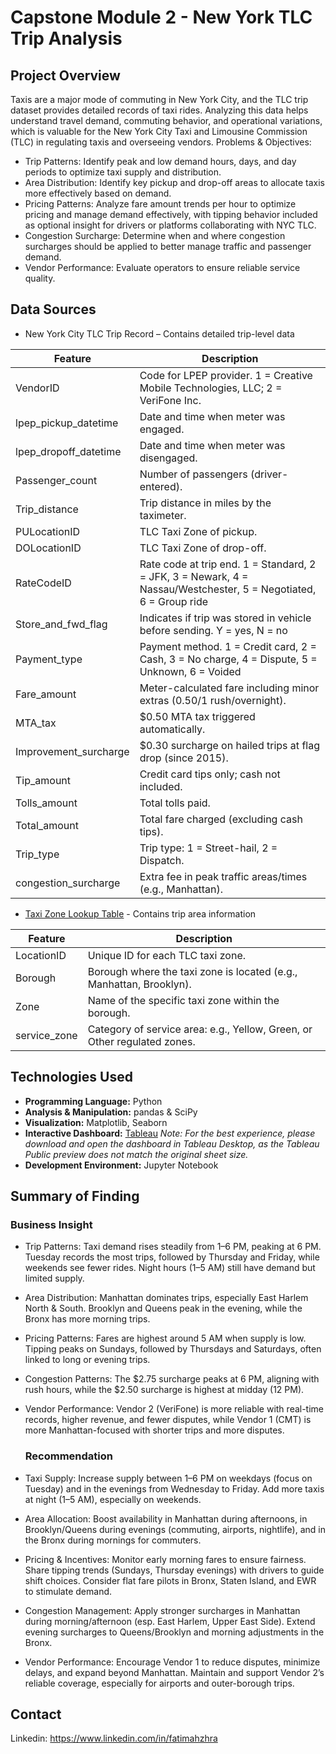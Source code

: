 # Capstone Module 2 - New York TLC Trip Analysis

## Project Overview
Taxis are a major mode of commuting in New York City, and the TLC trip dataset provides detailed records of taxi rides. Analyzing this data helps understand travel demand, commuting behavior, and operational variations, which is valuable for the New York City Taxi and Limousine Commission (TLC) in regulating taxis and overseeing vendors. 
Problems & Objectives:
- Trip Patterns: Identify peak and low demand hours, days, and day periods to optimize taxi supply and distribution.
- Area Distribution: Identify key pickup and drop-off areas to allocate taxis more effectively based on demand.
- Pricing Patterns: Analyze fare amount trends per hour to optimize pricing and manage demand effectively, with tipping behavior included as optional insight for drivers or platforms collaborating with NYC TLC.
- Congestion Surcharge: Determine when and where congestion surcharges should be applied to better manage traffic and passenger demand.
- Vendor Performance: Evaluate operators to ensure reliable service quality.
    
## Data Sources
- New York City TLC Trip Record – Contains detailed trip-level data

| Feature               | Description |
|-----------------------|-------------|
| VendorID              | Code for LPEP provider. 1 = Creative Mobile Technologies, LLC; 2 = VeriFone Inc. |
| lpep_pickup_datetime  | Date and time when meter was engaged. |
| lpep_dropoff_datetime | Date and time when meter was disengaged. |
| Passenger_count       | Number of passengers (driver-entered). |
| Trip_distance         | Trip distance in miles by the taximeter. |
| PULocationID          | TLC Taxi Zone of pickup. |
| DOLocationID          | TLC Taxi Zone of drop-off. |
| RateCodeID            | Rate code at trip end. 1 = Standard, 2 = JFK, 3 = Newark, 4 = Nassau/Westchester, 5 = Negotiated, 6 = Group ride |
| Store_and_fwd_flag    | Indicates if trip was stored in vehicle before sending. Y = yes, N = no |
| Payment_type          | Payment method. 1 = Credit card, 2 = Cash, 3 = No charge, 4 = Dispute, 5 = Unknown, 6 = Voided |
| Fare_amount           | Meter-calculated fare including minor extras ($0.50/$1 rush/overnight). |
| MTA_tax               | $0.50 MTA tax triggered automatically. |
| Improvement_surcharge | $0.30 surcharge on hailed trips at flag drop (since 2015). |
| Tip_amount            | Credit card tips only; cash not included. |
| Tolls_amount          | Total tolls paid. |
| Total_amount          | Total fare charged (excluding cash tips). |
| Trip_type             | Trip type: 1 = Street-hail, 2 = Dispatch. |
| congestion_surcharge  | Extra fee in peak traffic areas/times (e.g., Manhattan). |

- [Taxi Zone Lookup Table](https://www.nyc.gov/site/tlc/about/tlc-trip-record-data.page) - Contains trip area information

| Feature       | Description |
|---------------|-------------|
| LocationID    | Unique ID for each TLC taxi zone. |
| Borough       | Borough where the taxi zone is located (e.g., Manhattan, Brooklyn). |
| Zone          | Name of the specific taxi zone within the borough. |
| service_zone  | Category of service area: e.g., Yellow, Green, or Other regulated zones. |

  
## Technologies Used
- **Programming Language:** Python  
- **Analysis & Manipulation:** pandas & SciPy  
- **Visualization:** Matplotlib, Seaborn  
- **Interactive Dashboard:** [Tableau](https://public.tableau.com/views/NewYorkTLCTripAnalysis/Dashboard?:language=en-US&publish=yes&:sid=&:redirect=auth&:display_count=n&:origin=viz_share_link) *Note: For the best experience, please download and open the dashboard in Tableau Desktop, as the Tableau Public preview does not match the original sheet size.*
- **Development Environment:** Jupyter Notebook

## Summary of Finding
  ### Business Insight
- Trip Patterns: Taxi demand rises steadily from 1–6 PM, peaking at 6 PM. Tuesday records the most trips, followed by Thursday and Friday, while weekends see fewer rides. Night hours (1–5 AM) still have demand but limited supply.
- Area Distribution: Manhattan dominates trips, especially East Harlem North & South. Brooklyn and Queens peak in the evening, while the Bronx has more morning trips.
- Pricing Patterns: Fares are highest around 5 AM when supply is low. Tipping peaks on Sundays, followed by Thursdays and Saturdays, often linked to long or evening trips.
- Congestion Patterns: The $2.75 surcharge peaks at 6 PM, aligning with rush hours, while the $2.50 surcharge is highest at midday (12 PM).
- Vendor Performance: Vendor 2 (VeriFone) is more reliable with real-time records, higher revenue, and fewer disputes, while Vendor 1 (CMT) is more Manhattan-focused with shorter trips and more disputes.
  
  ### Recommendation
- Taxi Supply: Increase supply between 1–6 PM on weekdays (focus on Tuesday) and in the evenings from Wednesday to Friday. Add more taxis at night (1–5 AM), especially on weekends.
- Area Allocation: Boost availability in Manhattan during afternoons, in Brooklyn/Queens during evenings (commuting, airports, nightlife), and in the Bronx during mornings for commuters.
- Pricing & Incentives: Monitor early morning fares to ensure fairness. Share tipping trends (Sundays, Thursday evenings) with drivers to guide shift choices. Consider flat fare pilots in Bronx, Staten Island, and EWR to stimulate demand.
- Congestion Management: Apply stronger surcharges in Manhattan during morning/afternoon (esp. East Harlem, Upper East Side). Extend evening surcharges to Queens/Brooklyn and morning adjustments in the Bronx.
- Vendor Performance: Encourage Vendor 1 to reduce disputes, minimize delays, and expand beyond Manhattan. Maintain and support Vendor 2’s reliable coverage, especially for airports and outer-borough trips.

## Contact
Linkedin: https://www.linkedin.com/in/fatimahzhra
